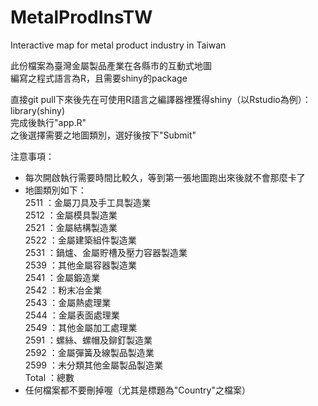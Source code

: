 # MetalProdInsTW
Interactive map for metal product industry in Taiwan

此份檔案為臺灣金屬製品產業在各縣市的互動式地圖 <br>
編寫之程式語言為R，且需要shiny的package <br>

直接git pull下來後先在可使用R語言之編譯器裡獲得shiny（以Rstudio為例）： <br>
library(shiny) <br>
完成後執行"app.R" <br>
之後選擇需要之地圖類別，選好後按下"Submit"

注意事項：
* 每次開啟執行需要時間比較久，等到第一張地圖跑出來後就不會那麼卡了
* 地圖類別如下： <br>
    2511 ：金屬刀具及手工具製造業 <br>
    2512 ：金屬模具製造業 <br>
    2521 ：金屬結構製造業 <br>
    2522 ：金屬建築組件製造業 <br>
    2531 ：鍋爐、金屬貯槽及壓力容器製造業 <br>
    2539 ：其他金屬容器製造業 <br>
    2541 ：金屬鍛造業 <br>
    2542 ：粉末冶金業 <br>
    2543 ：金屬熱處理業 <br>
    2544 ：金屬表面處理業 <br>
    2549 ：其他金屬加工處理業 <br>
    2591 ：螺絲、螺帽及鉚釘製造業 <br>
    2592 ：金屬彈簧及線製品製造業 <br>
    2599 ：未分類其他金屬製品製造業 <br>
    Total ：總數
* 任何檔案都不要刪掉喔（尤其是標題為"Country"之檔案）
